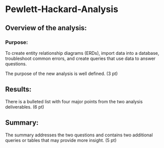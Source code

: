 # Pewlett-Hackard-Analysis
## Overview of the analysis:

### Purpose:
To create entity relationship diagrams (ERDs), import data into a database, troubleshoot common errors, and create queries that use data to answer questions.

The purpose of the new analysis is well defined. (3 pt)
## Results:

There is a bulleted list with four major points from the two analysis deliverables. (6 pt)
## Summary:

The summary addresses the two questions and contains two additional queries or tables that may provide more insight. (5 pt)
